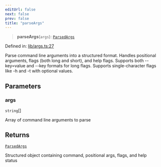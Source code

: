 ```yaml
---
editUrl: false
next: false
prev: false
title: "parseArgs"
---
```


> **parseArgs**(`args`): [`ParsedArgs`](/fabr/docs/api/lib/args/interfaces/parsedargs/)

Defined in: [lib/args.ts:27](https://github.com/yashjawale/fabr/blob/2175f836f52904c60bea5117c14ee0416e76bd93/src/lib/args.ts#L27)

Parse command line arguments into a structured format.
Handles positional arguments, flags (both long and short), and help flags.
Supports both --key=value and --key formats for long flags.
Supports single-character flags like -h and -t with optional values.

## Parameters

### args

`string`[]

Array of command line arguments to parse

## Returns

[`ParsedArgs`](/fabr/docs/api/lib/args/interfaces/parsedargs/)

Structured object containing command, positional args, flags, and help status
